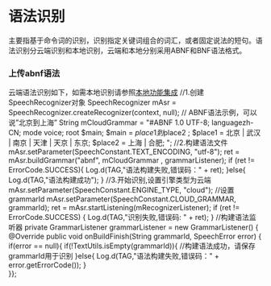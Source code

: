 # 语法识别

主要指基于命令词的识别，识别指定关键词组合的词汇，或者固定说法的短句。语法识别分云端识别和本地识别，云端和本地分别采用ABNF和BNF语法格式。

### 上传abnf语法

云端语法识别如下，如需本地识别请参照[本地功能集成](/book/other-service/svs/android/offline/prepare.md)
//1.创建SpeechRecognizer对象
SpeechRecognizer mAsr = SpeechRecognizer.createRecognizer(context, null);
// ABNF语法示例，可以说”北京到上海”
String mCloudGrammar = "#ABNF 1.0 UTF-8;
languagezh-CN; 
mode voice;
root $main;
$main = $place1 到$place2 ;
$place1 = 北京 | 武汉 | 南京 | 天津 | 天京 | 东京;
$place2 = 上海 | 合肥; ";
//2.构建语法文件
mAsr.setParameter(SpeechConstant.TEXT_ENCODING, "utf-8");
ret = mAsr.buildGrammar("abnf", mCloudGrammar ,	grammarListener);
if (ret != ErrorCode.SUCCESS){
	Log.d(TAG,"语法构建失败,错误码：" + ret);
}else{
	Log.d(TAG,"语法构建成功");
}
//3.开始识别,设置引擎类型为云端
mAsr.setParameter(SpeechConstant.ENGINE_TYPE, "cloud");
//设置grammarId
mAsr.setParameter(SpeechConstant.CLOUD_GRAMMAR, grammarId);
ret = mAsr.startListening(mRecognizerListener);
if (ret != ErrorCode.SUCCESS) {
	Log.d(TAG,"识别失败,错误码: " + ret);
}
//构建语法监听器
private GrammarListener grammarListener = new GrammarListener() {
	@Override
	public void onBuildFinish(String grammarId, SpeechError error) {
		if(error == null){
			if(!TextUtils.isEmpty(grammarId)){
//构建语法成功，请保存grammarId用于识别
			}else{
				Log.d(TAG,"语法构建失败,错误码：" + error.getErrorCode());
			}			
		}};
